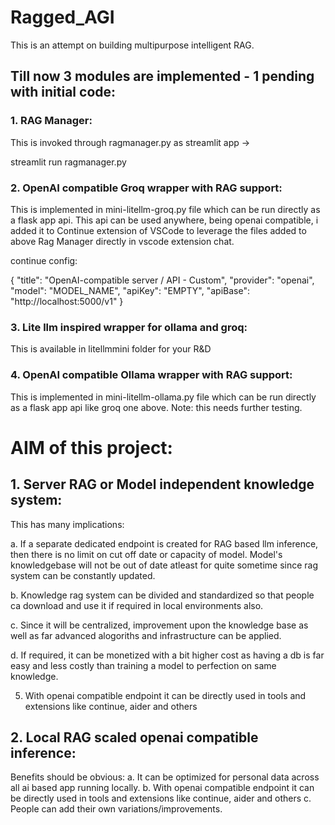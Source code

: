 # Ragged_AGI
This is an attempt on building multipurpose intelligent RAG.

## Till now 3 modules are implemented - 1 pending with initial code:

### 1. RAG Manager: 

This is invoked through ragmanager.py as streamlit app -> 

streamlit run ragmanager.py


### 2. OpenAI compatible Groq wrapper with RAG support:

This is implemented in mini-litellm-groq.py file which can be run directly as a flask app api. This api can be used anywhere,
being openai compatible, i added it to Continue extension of VSCode to leverage the files added to above Rag Manager directly in vscode extension chat.

continue config:

{
      "title": "OpenAI-compatible server / API - Custom",
      "provider": "openai",
      "model": "MODEL_NAME",
      "apiKey": "EMPTY",
      "apiBase": "http://localhost:5000/v1"
}

### 3. Lite llm inspired wrapper for ollama and groq:

This is available in litellmmini folder for your R&D

### 4. OpenAI compatible Ollama wrapper with RAG support:

This is implemented in mini-litellm-ollama.py file which can be run directly as a flask app api like groq one above. Note: this needs further testing.


# AIM of this project:

## 1. Server RAG or Model independent knowledge system:

This has many implications:

a. If a separate dedicated endpoint is created for RAG based llm inference, then there is no limit on cut off date or capacity of model. Model's knowledgebase will not be out of date atleast for quite sometime since rag system can be constantly updated.

b. Knowledge rag system can be divided and standardized so that people ca download and use it if required in local environments also.

c. Since it will be centralized, improvement upon the knowledge base as well as far advanced alogoriths and infrastructure can be applied.

d. If required, it can be monetized with a bit higher cost as having a db is far easy and less costly than training a model to perfection on same knowledge.

5. With openai compatible endpoint it can be directly used in tools and extensions like continue, aider and others

## 2. Local RAG scaled openai compatible inference:

Benefits should be obvious:
a. It can be optimized for personal data across all ai based app running locally.
b. With openai compatible endpoint it can be directly used in tools and extensions like continue, aider and others
c. People can add their own variations/improvements.
